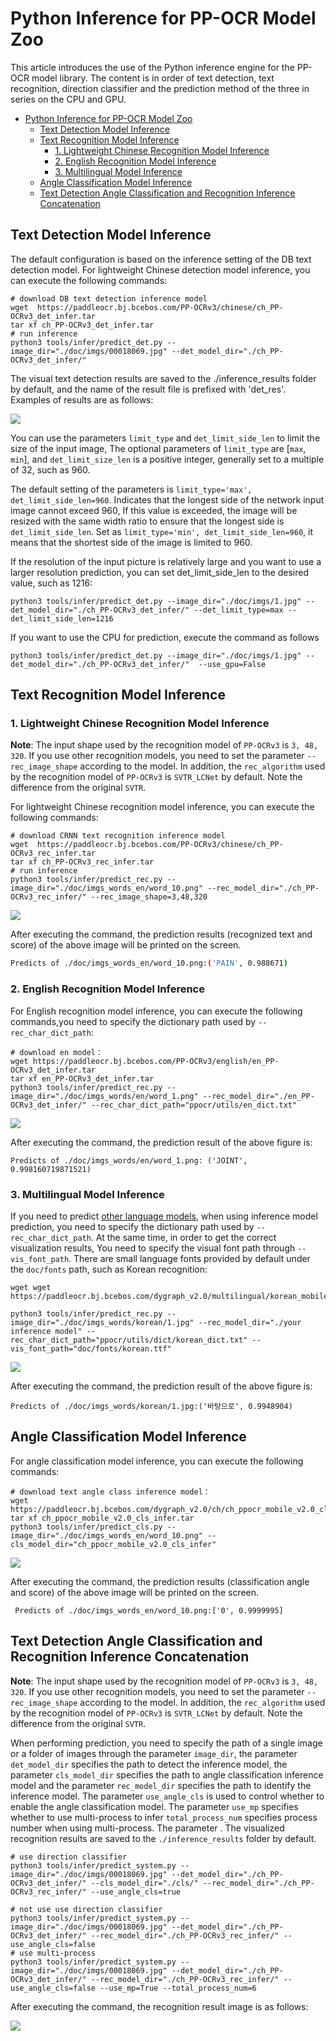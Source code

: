 
# Python Inference for PP-OCR Model Zoo

This article introduces the use of the Python inference engine for the PP-OCR model library. The content is in order of text detection, text recognition, direction classifier and the prediction method of the three in series on the CPU and GPU.


- [Python Inference for PP-OCR Model Zoo](#python-inference-for-pp-ocr-model-zoo)
  - [Text Detection Model Inference](#text-detection-model-inference)
  - [Text Recognition Model Inference](#text-recognition-model-inference)
    - [1. Lightweight Chinese Recognition Model Inference](#1-lightweight-chinese-recognition-model-inference)
    - [2. English Recognition Model Inference](#2-english-recognition-model-inference)
    - [3. Multilingual Model Inference](#3-multilingual-model-inference)
  - [Angle Classification Model Inference](#angle-classification-model-inference)
  - [Text Detection Angle Classification and Recognition Inference Concatenation](#text-detection-angle-classification-and-recognition-inference-concatenation)

<a name="DETECTION_MODEL_INFERENCE"></a>

## Text Detection Model Inference

The default configuration is based on the inference setting of the DB text detection model. For lightweight Chinese detection model inference, you can execute the following commands:

```
# download DB text detection inference model
wget  https://paddleocr.bj.bcebos.com/PP-OCRv3/chinese/ch_PP-OCRv3_det_infer.tar
tar xf ch_PP-OCRv3_det_infer.tar
# run inference
python3 tools/infer/predict_det.py --image_dir="./doc/imgs/00018069.jpg" --det_model_dir="./ch_PP-OCRv3_det_infer/"
```

The visual text detection results are saved to the ./inference_results folder by default, and the name of the result file is prefixed with 'det_res'. Examples of results are as follows:

![](../imgs_results/det_res_00018069.jpg)

You can use the parameters `limit_type` and `det_limit_side_len` to limit the size of the input image,
The optional parameters of `limit_type` are [`max`, `min`], and
`det_limit_size_len` is a positive integer, generally set to a multiple of 32, such as 960.

The default setting of the parameters is `limit_type='max', det_limit_side_len=960`. Indicates that the longest side of the network input image cannot exceed 960,
If this value is exceeded, the image will be resized with the same width ratio to ensure that the longest side is `det_limit_side_len`.
Set as `limit_type='min', det_limit_side_len=960`, it means that the shortest side of the image is limited to 960.

If the resolution of the input picture is relatively large and you want to use a larger resolution prediction, you can set det_limit_side_len to the desired value, such as 1216:
```
python3 tools/infer/predict_det.py --image_dir="./doc/imgs/1.jpg" --det_model_dir="./ch_PP-OCRv3_det_infer/" --det_limit_type=max --det_limit_side_len=1216
```

If you want to use the CPU for prediction, execute the command as follows
```
python3 tools/infer/predict_det.py --image_dir="./doc/imgs/1.jpg" --det_model_dir="./ch_PP-OCRv3_det_infer/"  --use_gpu=False
```

<a name="RECOGNITION_MODEL_INFERENCE"></a>

## Text Recognition Model Inference


<a name="LIGHTWEIGHT_RECOGNITION"></a>
### 1. Lightweight Chinese Recognition Model Inference

**Note**: The input shape used by the recognition model of `PP-OCRv3` is `3, 48, 320`. If you use other recognition models, you need to set the parameter `--rec_image_shape` according to the model. In addition, the `rec_algorithm` used by the recognition model of `PP-OCRv3` is `SVTR_LCNet` by default. Note the difference from the original `SVTR`.


For lightweight Chinese recognition model inference, you can execute the following commands:

```
# download CRNN text recognition inference model
wget  https://paddleocr.bj.bcebos.com/PP-OCRv3/chinese/ch_PP-OCRv3_rec_infer.tar
tar xf ch_PP-OCRv3_rec_infer.tar
# run inference
python3 tools/infer/predict_rec.py --image_dir="./doc/imgs_words_en/word_10.png" --rec_model_dir="./ch_PP-OCRv3_rec_infer/" --rec_image_shape=3,48,320
```

![](../imgs_words_en/word_10.png)

After executing the command, the prediction results (recognized text and score) of the above image will be printed on the screen.

```bash
Predicts of ./doc/imgs_words_en/word_10.png:('PAIN', 0.988671)
```
<a name="2-english-recognition-model-inference"></a>
### 2. English Recognition Model Inference

For English recognition model inference, you can execute the following commands,you need to specify the dictionary path used by `--rec_char_dict_path`:

```
# download en model：
wget https://paddleocr.bj.bcebos.com/PP-OCRv3/english/en_PP-OCRv3_det_infer.tar
tar xf en_PP-OCRv3_det_infer.tar
python3 tools/infer/predict_rec.py --image_dir="./doc/imgs_words/en/word_1.png" --rec_model_dir="./en_PP-OCRv3_det_infer/" --rec_char_dict_path="ppocr/utils/en_dict.txt"
```

![](../imgs_words/en/word_1.png)


After executing the command, the prediction result of the above figure is:

```
Predicts of ./doc/imgs_words/en/word_1.png: ('JOINT', 0.998160719871521)
```


<a name="3-multilingual-model-inference"></a>

### 3. Multilingual Model Inference
If you need to predict [other language models](./models_list_en.md#Multilingual), when using inference model prediction, you need to specify the dictionary path used by `--rec_char_dict_path`. At the same time, in order to get the correct visualization results,
You need to specify the visual font path through `--vis_font_path`. There are small language fonts provided by default under the `doc/fonts` path, such as Korean recognition:

```
wget wget https://paddleocr.bj.bcebos.com/dygraph_v2.0/multilingual/korean_mobile_v2.0_rec_infer.tar

python3 tools/infer/predict_rec.py --image_dir="./doc/imgs_words/korean/1.jpg" --rec_model_dir="./your inference model" --rec_char_dict_path="ppocr/utils/dict/korean_dict.txt" --vis_font_path="doc/fonts/korean.ttf"
```
![](../imgs_words/korean/1.jpg)

After executing the command, the prediction result of the above figure is:

``` text
Predicts of ./doc/imgs_words/korean/1.jpg:('바탕으로', 0.9948904)
```

<a name="ANGLE_CLASS_MODEL_INFERENCE"></a>

## Angle Classification Model Inference

For angle classification model inference, you can execute the following commands:


```
# download text angle class inference model：
wget  https://paddleocr.bj.bcebos.com/dygraph_v2.0/ch/ch_ppocr_mobile_v2.0_cls_infer.tar
tar xf ch_ppocr_mobile_v2.0_cls_infer.tar
python3 tools/infer/predict_cls.py --image_dir="./doc/imgs_words_en/word_10.png" --cls_model_dir="ch_ppocr_mobile_v2.0_cls_infer"
```
![](../imgs_words_en/word_10.png)

After executing the command, the prediction results (classification angle and score) of the above image will be printed on the screen.

```
 Predicts of ./doc/imgs_words_en/word_10.png:['0', 0.9999995]
```

<a name="CONCATENATION"></a>
## Text Detection Angle Classification and Recognition Inference Concatenation

**Note**: The input shape used by the recognition model of `PP-OCRv3` is `3, 48, 320`. If you use other recognition models, you need to set the parameter `--rec_image_shape` according to the model. In addition, the `rec_algorithm` used by the recognition model of `PP-OCRv3` is `SVTR_LCNet` by default. Note the difference from the original `SVTR`.

When performing prediction, you need to specify the path of a single image or a folder of images through the parameter `image_dir`, the parameter `det_model_dir` specifies the path to detect the inference model, the parameter `cls_model_dir` specifies the path to angle classification inference model and the parameter `rec_model_dir` specifies the path to identify the inference model. The parameter `use_angle_cls` is used to control whether to enable the angle classification model. The parameter `use_mp` specifies whether to use multi-process to infer `total_process_num` specifies process number when using multi-process. The parameter . The visualized recognition results are saved to the `./inference_results` folder by default.

```shell
# use direction classifier
python3 tools/infer/predict_system.py --image_dir="./doc/imgs/00018069.jpg" --det_model_dir="./ch_PP-OCRv3_det_infer/" --cls_model_dir="./cls/" --rec_model_dir="./ch_PP-OCRv3_rec_infer/" --use_angle_cls=true

# not use use direction classifier
python3 tools/infer/predict_system.py --image_dir="./doc/imgs/00018069.jpg" --det_model_dir="./ch_PP-OCRv3_det_infer/" --rec_model_dir="./ch_PP-OCRv3_rec_infer/" --use_angle_cls=false
# use multi-process
python3 tools/infer/predict_system.py --image_dir="./doc/imgs/00018069.jpg" --det_model_dir="./ch_PP-OCRv3_det_infer/" --rec_model_dir="./ch_PP-OCRv3_rec_infer/" --use_angle_cls=false --use_mp=True --total_process_num=6
```


After executing the command, the recognition result image is as follows:

![](../imgs_results/system_res_00018069_v3.jpg)
